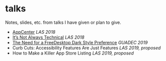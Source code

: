 # talks

Notes, slides, etc. from talks I have given or plan to give.

- [AppCenter](appcenter-las-2018) _LAS 2018_
- [It’s Not Always Technical](not-always-technical) _LAS 2018_
- [The Need for a FreeDesktop Dark Style Preference](fdo-dark-style) _GUADEC 2019_
- Curb Cuts: Accessibility Features Are Just Features _LAS 2019, proposed_
- How to Make a Killer App Store Listing _LAS 2019, proposed_


